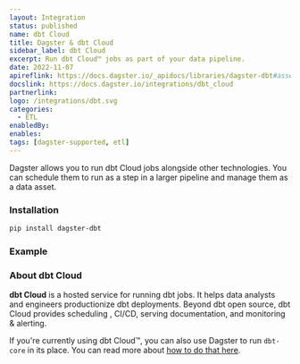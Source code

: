 ```yaml
---
layout: Integration
status: published
name: dbt Cloud
title: Dagster & dbt Cloud
sidebar_label: dbt Cloud
excerpt: Run dbt Cloud™ jobs as part of your data pipeline.
date: 2022-11-07
apireflink: https://docs.dagster.io/_apidocs/libraries/dagster-dbt#assets-dbt-cloud
docslink: https://docs.dagster.io/integrations/dbt_cloud
partnerlink:
logo: /integrations/dbt.svg
categories:
  - ETL
enabledBy:
enables:
tags: [dagster-supported, etl]
---
```




Dagster allows you to run dbt Cloud jobs alongside other technologies. You can schedule them to run as a step in a larger pipeline and manage them as a data asset.

### Installation

```bash
pip install dagster-dbt
```

### Example

<CodeExample filePath="integrations/dbt_cloud.py" language="python" />

### About dbt Cloud

**dbt Cloud** is a hosted service for running dbt jobs. It helps data analysts and engineers productionize dbt deployments. Beyond dbt open source, dbt Cloud provides scheduling , CI/CD, serving documentation, and monitoring & alerting.

If you're currently using dbt Cloud™, you can also use Dagster to run `dbt-core` in its place. You can read more about [how to do that here](https://dagster.io/blog/migrate-off-dbt-cloud).
